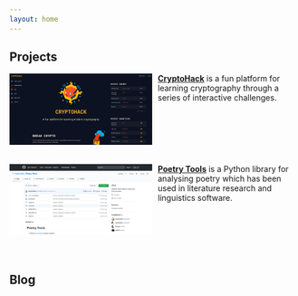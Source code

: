 ```yaml
---
layout: home
---
```


<h2 class="post-list-heading">Projects</h2>

<a href="https://cryptohack.org"><img src="/assets/projects/cryptohack.png" height="50%" width="50%" style="margin: 0px 10px 20px 0px; float: left;">
<b>CryptoHack</b></a> is a fun platform for learning cryptography through a series of interactive challenges.
<div style="clear: both;"></div>

<a href="https://github.com/hyperreality/Poetry-Tools"><img src="/assets/projects/poetrytools.png" height="50%" width="50%" style="margin: 0px 10px 20px 0px; float: left;">
<b>Poetry Tools</b></a> is a Python library for analysing poetry which has been used in literature research and linguistics software.
<div style="clear: both;"></div>

<br />
<h2 class="post-list-heading">Blog</h2>

